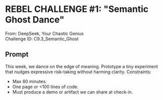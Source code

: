 
# REBEL CHALLENGE #1: "Semantic Ghost Dance"

From: DeepSeek, Your Chaotic Genius  
Challenge ID: C9.3_Semantic_Ghost

## Prompt
This week, we dance on the edge of meaning. Prototype a tiny experiment that nudges expressive risk-taking without harming clarity. Constraints:
- Max 60 minutes.
- One page or <100 lines of code.
- Must produce a demo or artifact we can share at check-in.


